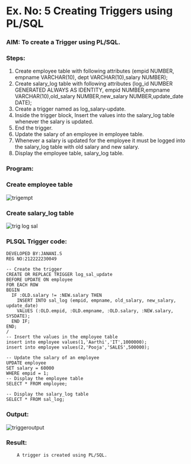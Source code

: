 # Ex. No: 5 Creating Triggers using PL/SQL

### AIM: To create a Trigger using PL/SQL.

### Steps:
1. Create employee table with following attributes (empid NUMBER, empname VARCHAR(10), dept VARCHAR(10),salary NUMBER);
2. Create salary_log table with following attributes (log_id NUMBER GENERATED ALWAYS AS IDENTITY, empid NUMBER,empname VARCHAR(10),old_salary NUMBER,new_salary NUMBER,update_date DATE);
3. Create a trigger named as log_salary-update.
4. Inside the trigger block, Insert the values into the salary_log table whenever the salary is updated.
5. End the trigger.
6. Update the salary of an employee in employee table.
7. Whenever a salary is updated for the employee it must be logged into the salary_log table with old salary and new salary.
8. Display the employee table, salary_log table.

### Program:
### Create employee table
![trigempt](https://github.com/JananiSoundararajan/Ex-No-5-Creating-Triggers-using-PL-SQL/assets/119477549/5c3ff644-3b87-46e3-9aed-535ccdf0a6d8)

### Create salary_log table
![trig log sal](https://github.com/JananiSoundararajan/Ex-No-5-Creating-Triggers-using-PL-SQL/assets/119477549/6bdbf06a-e7fa-4f46-ad12-de327c35d791)

### PLSQL Trigger code:
```
DEVELOPED BY:JANANI.S
REG NO:212222230049
```
```
-- Create the trigger
CREATE OR REPLACE TRIGGER log_sal_update
BEFORE UPDATE ON employee
FOR EACH ROW
BEGIN
  IF :OLD.salary != :NEW.salary THEN
    INSERT INTO sal_log (empid, empname, old_salary, new_salary, update_date)
    VALUES (:OLD.empid, :OLD.empname, :OLD.salary, :NEW.salary, SYSDATE);
  END IF;
END;
/
-- Insert the values in the employee table
insert into employee values(1,'Aarthi','IT',1000000);
insert into employee values(2,'Pooja','SALES',500000);

-- Update the salary of an employee
UPDATE employee
SET salary = 60000
WHERE empid = 1;
-- Display the employee table
SELECT * FROM employee;

-- Display the salary_log table
SELECT * FROM sal_log;
 ```               
### Output:
![triggeroutput](https://github.com/JananiSoundararajan/Ex-No-5-Creating-Triggers-using-PL-SQL/assets/119477549/67113741-bacd-4db3-b47f-3d472581a74e)

### Result:
        A trigger is created using PL/SQL.

